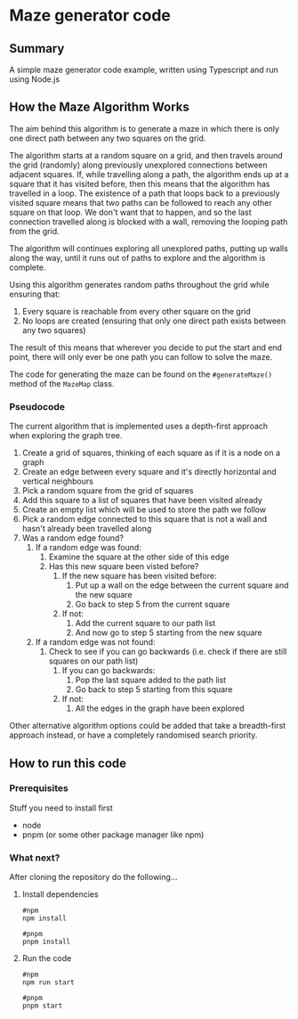 # Maze generator code

## Summary

A simple maze generator code example, written using Typescript and run using Node.js

## How the Maze Algorithm Works

The aim behind this algorithm is to generate a maze in which there is only one direct path between any two squares on the grid.

The algorithm starts at a random square on a grid, and then travels around the grid (randomly) along previously unexplored connections between adjacent squares. If, while travelling along a path, the algorithm ends up at a square that it has visited before, then this means that the algorithm has travelled in a loop. The existence of a path that loops back to a previously visited square means that two paths can be followed to reach any other square on that loop. We don't want that to happen, and so the last connection travelled along is blocked with a wall, removing the looping path from the grid.

The algorithm will continues exploring all unexplored paths, putting up walls along the way, until it runs out of paths to explore and the algorithm is complete.

Using this algorithm generates random paths throughout the grid while ensuring that:
1. Every square is reachable from every other square on the grid
2. No loops are created (ensuring that only one direct path exists between any two squares)

The result of this means that wherever you decide to put the start and end point, there will only ever be one path you can follow to solve the maze.

The code for generating the maze can be found on the `#generateMaze()` method of the `MazeMap` class.

### Pseudocode

The current algorithm that is implemented uses a depth-first approach when exploring the graph tree.

1.  Create a grid of squares, thinking of each square as if it is a node on a graph
2.  Create an edge between every square and it's directly horizontal and vertical neighbours 
3.  Pick a random square from the grid of squares
4.  Add this square to a list of squares that have been visited already
5.  Create an empty list which will be used to store the path we follow
6.  Pick a random edge connected to this square that is not a wall and hasn't already been travelled along
7.  Was a random edge found?
    1.  If a random edge was found:
        1.  Examine the square at the other side of this edge
        2.  Has this new square been visted before?
            1.  If the new square has been visited before:
                1. Put up a wall on the edge between the current square and the new square
                2. Go back to step 5 from the current square
            2.  If not:
                1. Add the current square to our path list
                2. And now go to step 5 starting from the new square
    2.  If a random edge was not found:
        1. Check to see if you can go backwards (i.e. check if there are still squares on our path list)
            1.  If you can go backwards:
                1.  Pop the last square added to the path list
                2.  Go back to step 5 starting from this square
            2.  If not:
                1. All the edges in the graph have been explored

Other alternative algorithm options could be added that take a breadth-first approach instead, or have a completely randomised search priority.

## How to run this code

### Prerequisites

Stuff you need to install first

- node
- pnpm (or some other package manager like npm)

### What next?

After cloning the repository do the following...

1.  Install dependencies

    ```
    #npm
    npm install

    #pnpm
    pnpm install
    ```

2.  Run the code

    ```
    #npm
    npm run start

    #pnpm
    pnpm start
    ```

